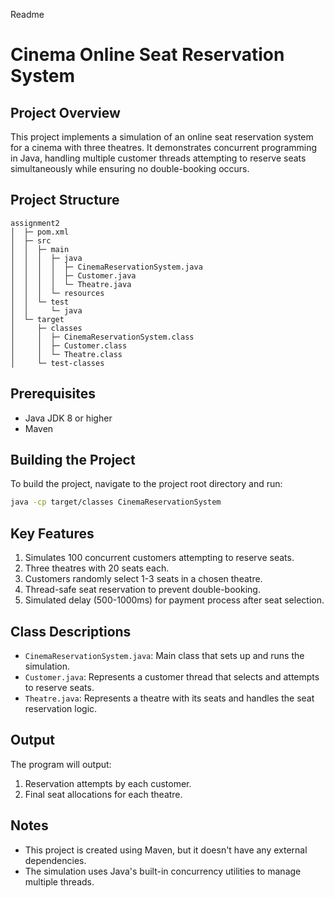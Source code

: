 Readme

# Cinema Online Seat Reservation System

## Project Overview

This project implements a simulation of an online seat reservation system for a cinema with three theatres. It demonstrates concurrent programming in Java, handling multiple customer threads attempting to reserve seats simultaneously while ensuring no double-booking occurs.

## Project Structure
```
assignment2
│  ├─ pom.xml
│  ├─ src
│  │  ├─ main
│  │  │  ├─ java
│  │  │  │  ├─ CinemaReservationSystem.java
│  │  │  │  ├─ Customer.java
│  │  │  │  └─ Theatre.java
│  │  │  └─ resources
│  │  └─ test
│  │     └─ java
│  └─ target
│     ├─ classes
│     │  ├─ CinemaReservationSystem.class
│     │  ├─ Customer.class
│     │  └─ Theatre.class
│     └─ test-classes

```

## Prerequisites

- Java JDK 8 or higher
- Maven

## Building the Project

To build the project, navigate to the project root directory and run:

``` bash 
java -cp target/classes CinemaReservationSystem 
```
## Key Features

1. Simulates 100 concurrent customers attempting to reserve seats.
2. Three theatres with 20 seats each.
3. Customers randomly select 1-3 seats in a chosen theatre.
4. Thread-safe seat reservation to prevent double-booking.
5. Simulated delay (500-1000ms) for payment process after seat selection.

## Class Descriptions

- `CinemaReservationSystem.java`: Main class that sets up and runs the simulation.
- `Customer.java`: Represents a customer thread that selects and attempts to reserve seats.
- `Theatre.java`: Represents a theatre with its seats and handles the seat reservation logic.

## Output

The program will output:
1. Reservation attempts by each customer.
2. Final seat allocations for each theatre.

## Notes

- This project is created using Maven, but it doesn't have any external dependencies.
- The simulation uses Java's built-in concurrency utilities to manage multiple threads.


